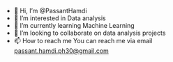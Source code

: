- 👋 Hi, I’m @PassantHamdi
- 👀 I’m interested in Data analysis
- 🌱 I’m currently learning Machine Learning
- 💞️ I’m looking to collaborate on data analysis projects
- 📫 How to reach me You can reach me via email passant.hamdi.ph30@gmail.com

<!---
PassantHamdi/PassantHamdi is a ✨ special ✨ repository because its `README.md` (this file) appears on your GitHub profile.
You can click the Preview link to take a look at your changes.
--->
